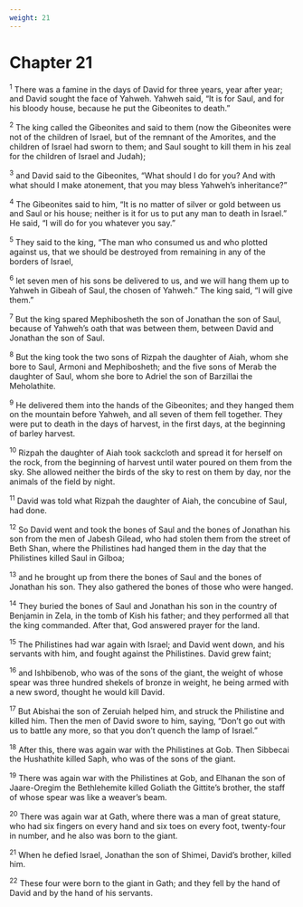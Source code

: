 ```yaml
---
weight: 21
---
```


# Chapter 21

<sup>1</sup> There was a famine in the days of David for three years, year after year; and David sought the face of Yahweh. Yahweh said, “It is for Saul, and for his bloody house, because he put the Gibeonites to death.” 

<sup>2</sup> The king called the Gibeonites and said to them (now the Gibeonites were not of the children of Israel, but of the remnant of the Amorites, and the children of Israel had sworn to them; and Saul sought to kill them in his zeal for the children of Israel and Judah); 

<sup>3</sup> and David said to the Gibeonites, “What should I do for you? And with what should I make atonement, that you may bless Yahweh’s inheritance?” 

<sup>4</sup> The Gibeonites said to him, “It is no matter of silver or gold between us and Saul or his house; neither is it for us to put any man to death in Israel.” He said, “I will do for you whatever you say.” 

<sup>5</sup> They said to the king, “The man who consumed us and who plotted against us, that we should be destroyed from remaining in any of the borders of Israel, 

<sup>6</sup> let seven men of his sons be delivered to us, and we will hang them up to Yahweh in Gibeah of Saul, the chosen of Yahweh.” The king said, “I will give them.” 

<sup>7</sup> But the king spared Mephibosheth the son of Jonathan the son of Saul, because of Yahweh’s oath that was between them, between David and Jonathan the son of Saul. 

<sup>8</sup> But the king took the two sons of Rizpah the daughter of Aiah, whom she bore to Saul, Armoni and Mephibosheth; and the five sons of Merab the daughter of Saul, whom she bore to Adriel the son of Barzillai the Meholathite. 

<sup>9</sup> He delivered them into the hands of the Gibeonites; and they hanged them on the mountain before Yahweh, and all seven of them fell together. They were put to death in the days of harvest, in the first days, at the beginning of barley harvest. 

<sup>10</sup> Rizpah the daughter of Aiah took sackcloth and spread it for herself on the rock, from the beginning of harvest until water poured on them from the sky. She allowed neither the birds of the sky to rest on them by day, nor the animals of the field by night. 

<sup>11</sup> David was told what Rizpah the daughter of Aiah, the concubine of Saul, had done. 

<sup>12</sup> So David went and took the bones of Saul and the bones of Jonathan his son from the men of Jabesh Gilead, who had stolen them from the street of Beth Shan, where the Philistines had hanged them in the day that the Philistines killed Saul in Gilboa; 

<sup>13</sup> and he brought up from there the bones of Saul and the bones of Jonathan his son. They also gathered the bones of those who were hanged. 

<sup>14</sup> They buried the bones of Saul and Jonathan his son in the country of Benjamin in Zela, in the tomb of Kish his father; and they performed all that the king commanded. After that, God answered prayer for the land. 

<sup>15</sup> The Philistines had war again with Israel; and David went down, and his servants with him, and fought against the Philistines. David grew faint; 

<sup>16</sup> and Ishbibenob, who was of the sons of the giant, the weight of whose spear was three hundred shekels of bronze in weight, he being armed with a new sword, thought he would kill David. 

<sup>17</sup> But Abishai the son of Zeruiah helped him, and struck the Philistine and killed him. Then the men of David swore to him, saying, “Don’t go out with us to battle any more, so that you don’t quench the lamp of Israel.” 

<sup>18</sup> After this, there was again war with the Philistines at Gob. Then Sibbecai the Hushathite killed Saph, who was of the sons of the giant. 

<sup>19</sup> There was again war with the Philistines at Gob, and Elhanan the son of Jaare-Oregim the Bethlehemite killed Goliath the Gittite’s brother, the staff of whose spear was like a weaver’s beam. 

<sup>20</sup> There was again war at Gath, where there was a man of great stature, who had six fingers on every hand and six toes on every foot, twenty-four in number, and he also was born to the giant. 

<sup>21</sup> When he defied Israel, Jonathan the son of Shimei, David’s brother, killed him. 

<sup>22</sup> These four were born to the giant in Gath; and they fell by the hand of David and by the hand of his servants. 



